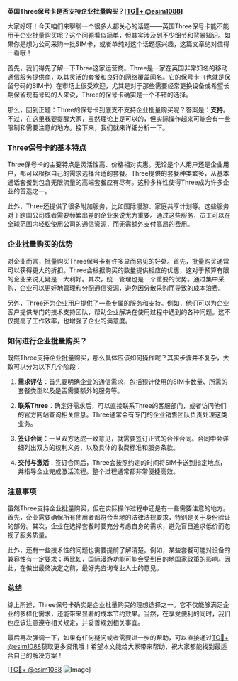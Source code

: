 **英国Three保号卡是否支持企业批量购买？[[TG💪+ @esim1088](https://t.me/s/esim1088)]**

大家好呀！今天咱们来聊聊一个很多人都关心的话题——英国Three保号卡能不能用于企业批量购买呢？这个问题看似简单，但其实涉及到不少细节和背景知识。如果你是想为公司采购一批SIM卡，或者单纯对这个话题感兴趣，这篇文章绝对值得一看哦！

首先，我们得先了解一下Three这家运营商。Three是一家在英国非常知名的移动通信服务提供商，以其灵活的套餐和良好的网络覆盖闻名。它的保号卡（也就是保留号码的SIM卡）在市场上很受欢迎，尤其是对于那些需要经常更换设备或希望长期保留现有号码的人来说，Three的保号卡确实是一个不错的选择。

那么，回到正题：Three的保号卡到底支不支持企业批量购买呢？答案是：**支持**。不过，在这里我要提醒大家，虽然理论上是可以的，但实际操作起来可能会有一些限制和需要注意的地方。接下来，我们就来详细分析一下。

### Three保号卡的基本特点

Three保号卡的主要特点是灵活性高、价格相对实惠。无论是个人用户还是企业用户，都可以根据自己的需求选择合适的套餐。Three提供的套餐种类繁多，从基本通话套餐到包含无限流量的高端套餐应有尽有。这种多样性使得Three成为许多企业的首选之一。

此外，Three还提供了很多附加服务，比如国际漫游、家庭共享计划等。这些服务对于跨国公司或者需要频繁出差的企业来说尤为重要。通过这些服务，员工可以在全球范围内轻松使用公司的通信资源，而无需额外支付高昂的费用。

### 企业批量购买的优势

对企业而言，批量购买Three保号卡有许多显而易见的好处。首先，批量购买通常可以获得更大的折扣。Three会根据购买的数量提供相应的优惠，这对于预算有限的企业来说无疑是一大利好。其次，统一管理也是一个重要的优势。通过集中采购，企业可以更好地管理和分配通信资源，避免因分散采购而导致的成本浪费。

另外，Three还为企业用户提供了一些专属的服务和支持。例如，他们可以为企业客户提供专门的技术支持团队，帮助企业解决在使用过程中遇到的各种问题。这不仅提高了工作效率，也增强了企业的满意度。

### 如何进行企业批量购买？

既然Three支持企业批量购买，那么具体应该如何操作呢？其实步骤并不复杂，大致可以分为以下几个阶段：

1. **需求评估**：首先要明确企业的通信需求，包括预计使用的SIM卡数量、所需的套餐类型以及是否需要额外的服务等。
   
2. **联系Three**：确定好需求后，可以直接联系Three的客服部门，或者访问他们的官方网站查询相关信息。Three通常会有专门的企业销售团队负责处理这类业务。

3. **签订合同**：一旦双方达成一致意见，就需要签订正式的合作合同。合同中会详细列出双方的权利义务，以及具体的收费标准和服务条款。

4. **交付与激活**：签订合同后，Three会按照约定的时间将SIM卡送到指定地点，并指导企业完成激活流程。整个过程通常都非常便捷高效。

### 注意事项

虽然Three支持企业批量购买，但在实际操作过程中还是有一些需要注意的地方。首先，企业需要确保所有使用者都符合当地的法律法规要求，特别是关于身份验证的部分。其次，企业在选择套餐时要充分考虑自身的需求，避免盲目追求低价而忽视了服务质量。

此外，还有一些技术性的问题也需要提前了解清楚。例如，某些套餐可能对设备的兼容性有一定要求；再比如，国际漫游功能可能会受到目的地国家政策的影响。因此，在做出最终决定之前，最好先咨询专业人士的意见。

### 总结

综上所述，Three保号卡确实是企业批量购买的理想选择之一。它不仅能够满足企业的多样化需求，还能带来显著的成本节约效果。当然，在享受便利的同时，我们也应该注意遵守相关规定，并妥善规划相关事宜。

最后再次强调一下，如果有任何疑问或者需要进一步的帮助，可以直接通过[TG💪+ @esim1088](https://t.me/s/esim1088)获取更多资讯哦！希望本文能给大家带来帮助，祝大家都能找到最适合自己的解决方案！

[[TG💪+ @esim1088](https://t.me/s/esim1088) ![Image](https://i.postimg.cc/4NQfJmqS/Snipaste-2025-05-13-00-14-12.png)]